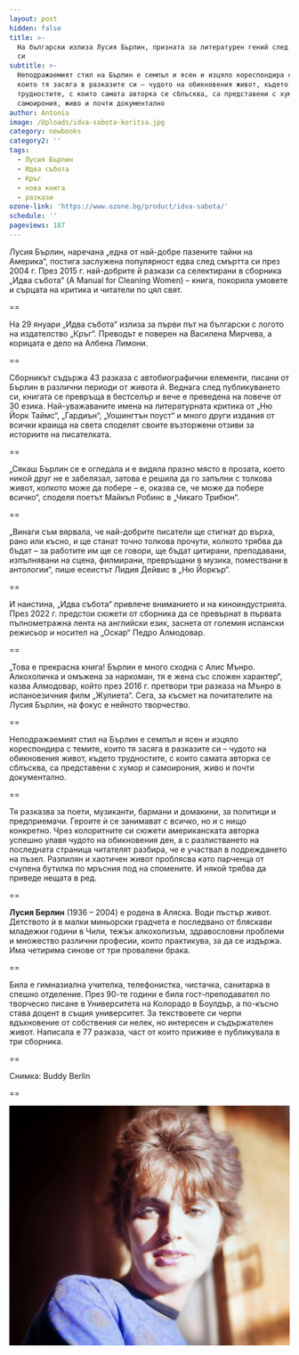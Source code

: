 ```yaml
---
layout: post
hidden: false
title: >-
  На български излиза Лусия Бърлин, призната за литературен гений след смъртта
  си
subtitle: >-
  Неподражаемият стил на Бърлин е семпъл и ясен и изцяло кореспондира с темите,
  които тя засяга в разказите си – чудото на обикновения живот, където
  трудностите, с които самата авторка се сблъсква, са представени с хумор и
  самоирония, живо и почти документално
author: Antonia
image: /Uploads/idva-sabota-koritsa.jpg
category: newbooks
category2: ''
tags:
  - Лусия Бърлин
  - Идва събота
  - Кръг
  - нова книга
  - разкази
ozone-link: 'https://www.ozone.bg/product/idva-sabota/'
schedule: ''
pageviews: 187
---
```

Лусия Бърлин, наречана „една от най-добре пазените тайни на Америка“, постига заслужена популярност едва след смъртта си през 2004 г. През 2015 г. най-добрите й разкази са селектирани в сборника „Идва събота“ (A Manual for Cleaning Women) – книга, покорила умовете и сърцата на критика и читатели по цял свят. 

\==

На 29 януари „Идва събота“ излиза за първи път на български с логото на издателство „Кръг“. Преводът е поверен на Василена Мирчева, а корицата е дело на Албена Лимони. 

\==

Сборникът съдържа 43 разказа с автобиографични елементи, писани от Бърлин в различни периоди от живота й. Веднага след публикуването си, книгата се превръща в бестселър и вече е преведена на повече от 30 езика. Най-уважаваните имена на литературната критика от „Ню Йорк Таймс“, „Гардиън“, „Уошингтън поуст“ и много други издания от всички краища на света споделят своите възторжени отзиви за историите на писателката.

\==

„Сякаш Бърлин се е огледала и е видяла празно място в прозата, което никой друг не е забелязал, затова е решила да го запълни с толкова живот, колкото може да побере – е, оказва се, че може да побере всичко“, споделя поетът Майкъл Робинс в „Чикаго Трибюн“.

\==

„Винаги съм вярвала, че най-добрите писатели ще стигнат до върха, рано или късно, и ще станат точно толкова прочути, колкото трябва да бъдат – за работите им ще се говори, ще бъдат цитирани, преподавани, изпълнявани на сцена, филмирани, превръщани в музика, помествани в антологии“, пише есеистът Лидия Дейвис в „Ню Йоркър“.

\==

И наистина, „Идва събота“ привлече вниманието и на киноиндустрията. През 2022 г. предстои сюжети от сборника да се превърнат в първата пълнометражна лента на английски език, заснета от големия испански режисьор и носител на „Оскар“ Педро Алмодовар. 

\==

„Това е прекрасна книга! Бърлин е много сходна с Алис Мънро. Алкохоличка и омъжена за наркоман, тя е жена със сложен характер“, казва Алмодовар, който през 2016 г. претвори три разказа на Мънро в испаноезичния филм „Жулиета“. Сега, за късмет на почитателите на Лусия Бърлин, на фокус е нейното творчество.

\==

Неподражаемият стил на Бърлин е семпъл и ясен и изцяло кореспондира с темите, които тя засяга в разказите си – чудото на обикновения живот, където трудностите, с които самата авторка се сблъсква, са представени с хумор и самоирония, живо и почти документално. 

\==

Тя разказва за поети, музиканти, бармани и домакини, за политици и предприемачи. Героите ѝ се занимават с всичко, но и с нищо конкретно. Чрез колоритните си сюжети американската авторка успешно улавя чудото на обикновения ден, а с разлистването на последната страница читателят разбира, че е участвал в подреждането на пъзел. Разпилян и хаотичен живот проблясва като парченца от счупена бутилка по мръсния под на спомените. И някой трябва да приведе нещата в ред.

\==

**Лусия Берлин** (1936 – 2004) е родена в Аляска. Води пъстър живот. Детството ѝ в малки миньорски градчета е последвано от бляскави младежки години в Чили, тежък алкохолизъм, здравословни проблеми и множество различни професии, които практикува, за да се издържа. Има четирима синове от три провалени брака.

\==

Била е гимназиална учителка, телефонистка, чистачка, санитарка в спешно отделение. През 90-те години е била гост-преподавател по творческо писане в Университета на Колорадо в Боулдър, а по-късно става доцент в същия университет. За текствовете си черпи вдъхновение от собствения си нелек, но интересен и съдържателен живот. Написала е 77 разказа, част от които приживе е публикувала в три сборника. 

\==

Снимка: Buddy Berlin

\==

![](/Uploads/berlin-lucia.jpg)